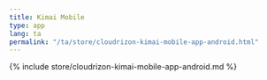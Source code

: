 ```yaml
---
title: Kimai Mobile
type: app 
lang: ta
permalink: "/ta/store/cloudrizon-kimai-mobile-app-android.html"
---
```


{% include store/cloudrizon-kimai-mobile-app-android.md %}

